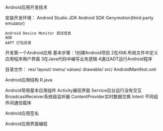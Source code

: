 Android应用开发技术

安装开发环境：
    Android Studio
    JDK
    Android SDK
    Genymotion(third party emulator)
    
    Android Device Monitor 调试信息
    ADB
    AAPT 打包资源
    
开发第一个Android应用
基本步骤：1创建Android项目 2在XML布局文件中定义应用程序用户界面 3在Java代码中编写业务逻辑 4通过ADT运行Android程序

目录文件：
    res/
        layout/
        menu/
        values/
        drawable/
    src/
    AndroidManifest.xml
    
Android应用结构 R.java

Android常用基本应用组件 Activity展现界面 Service后台运行没有交互 BroadcastReceiver系统级监听器 ContentProvider实时数据交换 Intent 不同组件间通信载体

Android应用签名

Android应用界面编程